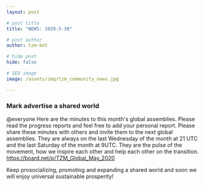```yaml
---
layout: post

# post title
title: "NEWS: 2020-5-30"

# post author
author: tzm-bot

# hide post
hide: false

# SEO image
image: /assets/img/tzm_community_news.jpg

---
```


### Mark advertise a shared world

@​everyone  Here are the minutes to this month's global assemblies. Please read the progress reports and feel free to add your personal report. Please share these minutes with others and invite them to the next global assemblies. They are always on the last Wednesday of the month at 21 UTC and the last Saturday of the month at 9UTC. They are the pulse of the movement, how we inspire each other and help each other on the transition.   
https://board.net/p/TZM_Global_May_2020  
  
Keep prosocializing, promoting and expanding a shared world and soon we will enjoy universal sustainable prosperity!  


